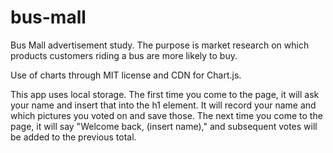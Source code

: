 # bus-mall
Bus Mall advertisement study. The purpose is market research on which products customers riding a bus are more likely to buy.

Use of charts through MIT license and CDN for Chart.js.

This app uses local storage. The first time you come to the page, it will ask your name and insert that into the h1 element. It will record your name and which pictures you voted on and save those. The next time you come to the page, it will say "Welcome back, (insert name)," and subsequent votes will be added to the previous total.
